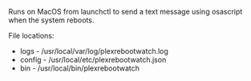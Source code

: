 Runs on MacOS from launchctl to send a text message using osascript when the system reboots.

File locations:
* logs - /usr/local/var/log/plexrebootwatch.log
* config - /usr/local/etc/plexrebootwatch.json
* bin - /usr/local/bin/plexrebootwatch

